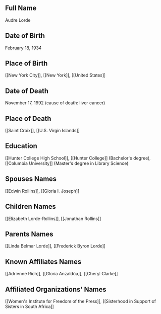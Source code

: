 ## Full Name
Audre Lorde

## Date of Birth
February 18, 1934

## Place of Birth
[[New York City]], [[New York]], [[United States]]

## Date of Death
November 17, 1992 (cause of death: liver cancer)

## Place of Death
[[Saint Croix]], [[U.S. Virgin Islands]]

## Education
[[Hunter College High School]],
[[Hunter College]] (Bachelor's degree),
[[Columbia University]] (Master's degree in Library Science)

## Spouses Names
[[Edwin Rollins]], [[Gloria I. Joseph]]

## Children Names
[[Elizabeth Lorde-Rollins]], [[Jonathan Rollins]]

## Parents Names
[[Linda Belmar Lorde]], [[Frederick Byron Lorde]]

## Known Affiliates Names
[[Adrienne Rich]], [[Gloria Anzaldúa]], [[Cheryl Clarke]]

## Affiliated Organizations' Names
[[Women's Institute for Freedom of the Press]], [[Sisterhood in Support of Sisters in South Africa]]